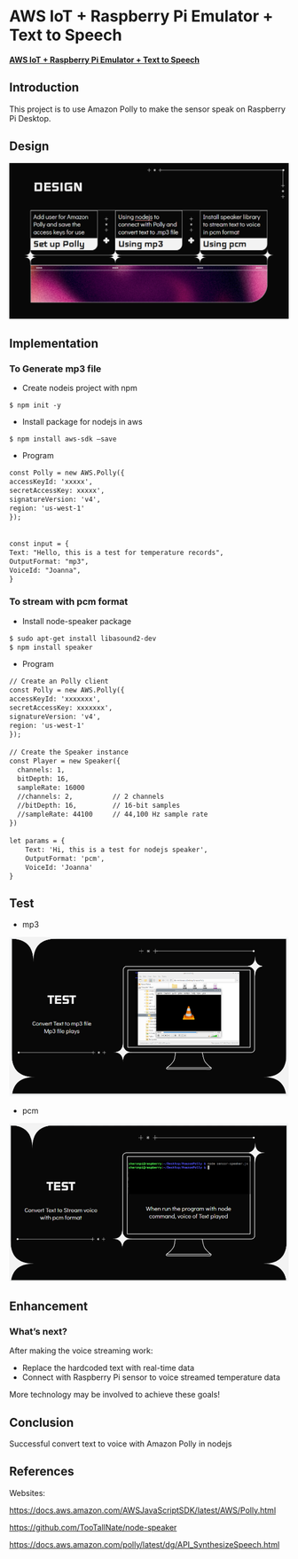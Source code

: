 
# AWS IoT + Raspberry Pi Emulator + Text to Speech

**[AWS IoT + Raspberry Pi Emulator + Text to Speech](https://docs.google.com/presentation/d/1fKxqAFuCpmXSpIH60XyMZBdL0ppaj9_DvrBLryLfuqk/edit?usp=sharing)**


## Introduction

This project is to use Amazon Polly to make the sensor speak on Raspberry Pi Desktop.


## Design



![My Image](./image/design.png)


## Implementation

### To Generate mp3 file

* Create nodeis project with npm

```
$ npm init -y
```

* Install package for nodejs in aws

```
$ npm install aws-sdk –save
```

* Program

```
const Polly = new AWS.Polly({
accessKeyId: 'xxxxx',
secretAccessKey: xxxxx',
signatureVersion: 'v4',
region: 'us-west-1'
});
 
 
const input = {
Text: "Hello, this is a test for temperature records",
OutputFormat: "mp3",
VoiceId: "Joanna",
}
```

### To stream with pcm format

* Install node-speaker package

```
$ sudo apt-get install libasound2-dev
$ npm install speaker
```

* Program

```
// Create an Polly client
const Polly = new AWS.Polly({
accessKeyId: 'xxxxxxx',
secretAccessKey: xxxxxxx',
signatureVersion: 'v4',
region: 'us-west-1'
});
 
// Create the Speaker instance
const Player = new Speaker({
  channels: 1,
  bitDepth: 16,
  sampleRate: 16000
  //channels: 2,          // 2 channels
  //bitDepth: 16,         // 16-bit samples
  //sampleRate: 44100     // 44,100 Hz sample rate
})
 
let params = {
    Text: 'Hi, this is a test for nodejs speaker',
    OutputFormat: 'pcm',
    VoiceId: 'Joanna'
}

```

## Test

* mp3

![My Image](./image/mp3.png)

* pcm

![My Image](./image/pcm.png)

## Enhancement
### What’s next?

After making the voice streaming work:

* Replace the hardcoded text with real-time data 
* Connect with Raspberry Pi sensor to voice streamed temperature data

More technology may be involved to achieve these goals!

## Conclusion

Successful convert text to voice with Amazon Polly in nodejs

## References
Websites:

https://docs.aws.amazon.com/AWSJavaScriptSDK/latest/AWS/Polly.html 

https://github.com/TooTallNate/node-speaker 

https://docs.aws.amazon.com/polly/latest/dg/API_SynthesizeSpeech.html 
